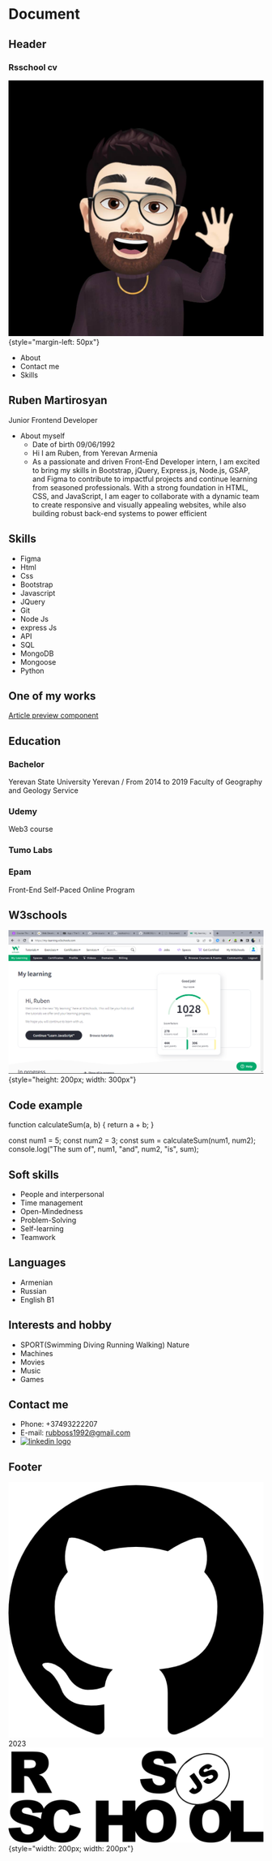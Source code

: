 # Document

## Header
### Rsschool cv
![my avatar](./assets/avatar.jpg){style="margin-left: 50px"}
- About
- Contact me
- Skills

## Ruben Martirosyan
Junior Frontend Developer
- About myself
  - Date of birth 09/06/1992
  - Hi I am Ruben, from Yerevan Armenia
  - As a passionate and driven Front-End Developer intern, I am excited to bring my skills in Bootstrap, jQuery, Express.js, Node.js, GSAP, and Figma to contribute to impactful projects and continue learning from seasoned professionals. With a strong foundation in HTML, CSS, and JavaScript, I am eager to collaborate with a dynamic team to create responsive and visually appealing websites, while also building robust back-end systems to power efficient

## Skills
- Figma
- Html
- Css
- Bootstrap
- Javascript
- JQuery
- Git
- Node Js
- express Js
- API
- SQL
- MongoDB
- Mongoose
- Python

## One of my works
[Article preview component](https://rubboss.github.io/article-preview-component-master/)

## Education
### Bachelor
Yerevan State University
Yerevan / From 2014 to 2019
Faculty of Geography and Geology
Service

### Udemy
Web3 course

### Tumo Labs

### Epam
Front-End Self-Paced Online Program

## W3schools
![w3jpg](./assets/w3.png){style="height: 200px; width: 300px"}

## Code example
function calculateSum(a, b) {
return a + b;
}

const num1 = 5;
const num2 = 3;
const sum = calculateSum(num1, num2);
console.log("The sum of", num1, "and", num2, "is", sum);


## Soft skills
- People and interpersonal
- Time management
- Open-Mindedness
- Problem-Solving
- Self-learning
- Teamwork

## Languages
- Armenian
- Russian
- English B1

## Interests and hobby
- SPORT(Swimming Diving Running Walking) Nature
- Machines
- Movies
- Music
- Games

## Contact me
- Phone: +37493222207
- E-mail: rubboss1992@gmail.com
- [![linkedin logo](https://img.shields.io/static/v1?message=LinkedIn&logo=linkedin&label=&color=0077B5&logoColor=white&labelColor=&style=for-the-badge)](https://www.linkedin.com/in/ruben-martirosyan-050994256/)

## Footer
[![github logo](./assets/github-logo.png)](https://github.com/RUBBOSS)
2023
![rsschool_svg](./assets/rs_school_js.svg){style="width: 200px; width: 200px"}